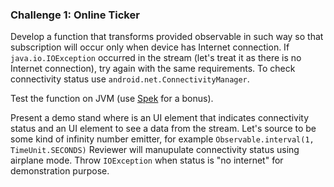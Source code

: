 ### Challenge 1: Online Ticker

Develop a function that transforms provided observable in such way so that subscription will occur only when device has Internet connection.
If `java.io.IOException` occurred in the stream (let's treat it as there is no Internet connection), try again with the same requirements.
To check connectivity status use `android.net.ConnectivityManager`.

Test the function on JVM (use [Spek](https://github.com/JetBrains/spek) for a bonus).

Present a demo stand where is an UI element that indicates connectivity status and an UI element to see a data from the stream.
Let's source to be some kind of infinity number emitter, for example `Observable.interval(1, TimeUnit.SECONDS)`
Reviewer will manupulate connectivity status using airplane mode. Throw `IOException` when status is "no internet" for demonstration purpose.